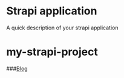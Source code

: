 # Strapi application

A quick description of your strapi application
# my-strapi-project

###[Blog](https://dev.to/ivanadokic/strapi-quickstart-11gk)
